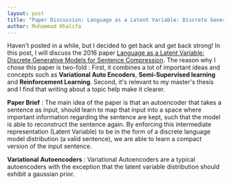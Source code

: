 ```yaml
---
layout: post
title: "Paper Discussion: Language as a Latent Variable: Discrete Generative Models for Sentence Compression"
author: Muhammad Khalifa
---
```


Haven't posted in a while, but I decided to get back and get back strong! In this post, I will discuss the 2016 paper [Language as a Latent Variable: Discrete Generative Models for Sentence Compression](https://arxiv.org/abs/1609.07317). The reason why I chose this paper is two-fold : First, it combines a lot of important ideas and concepts such as **Variational Auto Encoders**, **Semi-Supervised learning** and **Reinforcement Learning**. Second, it's relevant to my master's thesis and I find that writing about a topic help make it clearer.


**Paper Brief** : The main idea of the paper is that an autoencoder that takes a sentence as input, should learn to map that input into a space where important information regarding the sentence are kept, such that the model is able to reconstruct the sentence again. By enforcing this intermediate representation (Latent Variable) to be in the form of a discrete language model distribution (a valid sentence), we are able to learn a compact version of the input sentence.


**Variational Autoencoders** : Variational Autoencoders are a typical autoencoders with the exception that the latent variable distribution should exhibit a gaussian prior. 
